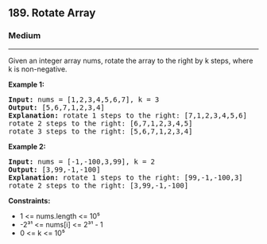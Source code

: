 <h2>189. Rotate Array</h2>
<h3>Medium</h3>
<hr>
<div>
<p>Given an integer array nums, rotate the array to the right by k steps, where k is non-negative.
</p>

<p><b>Example 1: </b></p>
<pre>
<strong>Input:</strong> nums = [1,2,3,4,5,6,7], k = 3
<strong>Output:</strong> [5,6,7,1,2,3,4]
<strong>Explanation:</strong> rotate 1 steps to the right: [7,1,2,3,4,5,6]
rotate 2 steps to the right: [6,7,1,2,3,4,5]
rotate 3 steps to the right: [5,6,7,1,2,3,4]
</pre>

<p><b>Example 2: </b></p>
<pre>
<strong>Input:</strong> nums = [-1,-100,3,99], k = 2
<strong>Output:</strong> [3,99,-1,-100]
<strong>Explanation:</strong> rotate 1 steps to the right: [99,-1,-100,3]
rotate 2 steps to the right: [3,99,-1,-100]
</pre>

<p><b>Constraints:</b></p>
<ul> 
    <li>1 <= nums.length <= 10⁵</li>
    <li>-2³¹ <= nums[i] <= 2³¹ - 1</li>
    <li>0 <= k <= 10⁵</li>
</ul>
</div>
